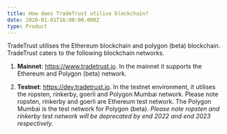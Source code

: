 ```yaml
---
title: How does TradeTrust utilise blockchain?
date: 2020-01-01T16:00:00.000Z
type: Product
---
```


TradeTrust utilises the Ethereum blockchain and polygon (beta) blockchain. TradeTrust caters to the following blockchain networks. 
1. **Mainnet**: <https://www.tradetrust.io>. In the mainnet it supports the Ethereum and Polygon (beta) network.

2. **Testnet**: <https://dev.tradetrust.io>. In the testnet environment, it utilises the ropsten, rinkerby, goerli and Polygon Mumbai network. Please note ropsten, rinkerby and goerli are Ethereum test network. The Polygon Mumbai is the test network for Polygon (beta). 
_Please note ropsten and rinkerby test network will be deprecated by end 2022 and end 2023 respectively._
